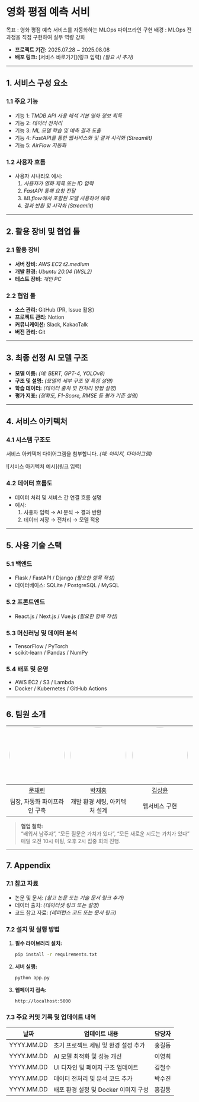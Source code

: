 # **영화 평점 예측 서비**  
목표 : 영화 평점 예측 서비스를 자동화하는 MLOps 파이프라인 구현
배경 : MLOps 전 과정을 직접 구현하여 실무 역량 강화

- **프로젝트 기간:** 2025.07.28 ~ 2025.08.08  
- **배포 링크:** [서비스 바로가기](링크 입력) *(필요 시 추가)*  

---

## **1. 서비스 구성 요소**  
### **1.1 주요 기능**  
- 기능 1: *TMDB API 사용 해석 기본 영화 정보 획득*  
- 기능 2: *데이터 전처리*  
- 기능 3: *ML 모델 학습 및 예측 결과 도출*
- 기능 4: *FastAPI를 통한 웹서비스화 및 결과 시각화 (Streamlit)*
- 기능 5: *AirFlow 자동화*

### **1.2 사용자 흐름**  
- 사용자 시나리오 예시:  
  1. *사용자가 영화 제목 또는 ID 입력*  
  2. *FastAPI 통해 요청 전달*
  3. *MLflow에서 포함된 모델 사용하여 예측*
  4. *결과 반환 및 시각화 (Streamlit)*

---

## **2. 활용 장비 및 협업 툴**  

### **2.1 활용 장비**  
- **서버 장비:** *AWS EC2 t2.medium*  
- **개발 환경:** *Ubuntu 20.04 (WSL2)*  
- **테스트 장비:** *개인 PC*  

### **2.2 협업 툴**  
- **소스 관리:** GitHub (PR, Issue 활용)  
- **프로젝트 관리:** Notion  
- **커뮤니케이션:** Slack, KakaoTalk  
- **버전 관리:** Git  

---

## **3. 최종 선정 AI 모델 구조**  
- **모델 이름:** *(예: BERT, GPT-4, YOLOv8)*  
- **구조 및 설명:** *(모델의 세부 구조 및 특징 설명)*  
- **학습 데이터:** *(데이터 출처 및 전처리 방법 설명)*  
- **평가 지표:** *(정확도, F1-Score, RMSE 등 평가 기준 설명)*  

---

## **4. 서비스 아키텍처**  
### **4.1 시스템 구조도**  
서비스 아키텍처 다이어그램을 첨부합니다. *(예: 이미지, 다이어그램)*  

![서비스 아키텍처 예시](링크 입력)  

### **4.2 데이터 흐름도**  
- 데이터 처리 및 서비스 간 연결 흐름 설명  
- 예시:  
  1. 사용자 입력 → AI 분석 → 결과 반환  
  2. 데이터 저장 → 전처리 → 모델 적용  

---

## **5. 사용 기술 스택**  
### **5.1 백엔드**  
- Flask / FastAPI / Django *(필요한 항목 작성)*  
- 데이터베이스: SQLite / PostgreSQL / MySQL  

### **5.2 프론트엔드**  
- React.js / Next.js / Vue.js *(필요한 항목 작성)*  

### **5.3 머신러닝 및 데이터 분석**  
- TensorFlow / PyTorch  
- scikit-learn / Pandas / NumPy  

### **5.4 배포 및 운영**  
- AWS EC2 / S3 / Lambda  
- Docker / Kubernetes / GitHub Actions  

---

## **6. 팀원 소개**  


| <img src="https://avatars.githubusercontent.com/u/213385368?v=4" width="150" style="border-radius:50%;"> | <img src="https://avatars.githubusercontent.com/u/66048976?v=4" width="150" style="border-radius:50%;">  | <img src="https://avatars.githubusercontent.com/u/162023876?v=4" width="150" style="border-radius:50%;"> | <img src="https://avatars.githubusercontent.com/u/213417897?v=4" width="150" style="border-radius:50%;"> | <img src="https://avatars.githubusercontent.com/u/213385147?v=4" width="150" style="border-radius:50%;"> |
| :--------------------------------------------------------------: | :--------------------------------------------------------------: | :--------------------------------------------------------------: | :--------------------------------------------------------------: | :--------------------------------------------------------------: |
|            [문채린](https://github.com/CHAERINMOON)             |            [박재홍](https://github.com/woghd8503)             |            [김상윤](https://github.com/94KSY)             |            [김동준](https://github.com/rafiki3816)             |            [정서우](https://github.com/Seowoo-C)             |
|                            팀장, 자동화 파이프라인 구축                             |                            개발 환경 세팅, 아키텍처 설계                             |                            웹서비스 구현                             |                            데이터 크롤링 전처리                            |                            모델 학습, MLflow                             |
> **협업 철학:**  
> “배워서 남주자”, “모든 질문은 가치가 있다”, “모든 새로운 시도는 가치가 있다”  
> 매일 오전 10시 미팅, 오후 2시 집중 회의 진행.

---

## **7. Appendix**  
### **7.1 참고 자료**  
- 논문 및 문서: *(참고 논문 또는 기술 문서 링크 추가)*  
- 데이터 출처: *(데이터셋 링크 또는 설명)*  
- 코드 참고 자료: *(레퍼런스 코드 또는 문서 링크)*  

### **7.2 설치 및 실행 방법**  
1. **필수 라이브러리 설치:**  
    ```bash
    pip install -r requirements.txt
    ```

2. **서버 실행:**  
    ```bash
    python app.py
    ```

3. **웹페이지 접속:**  
    ```
    http://localhost:5000
    ```

### **7.3 주요 커밋 기록 및 업데이트 내역**  

| 날짜         | 업데이트 내용                              | 담당자      |
|-------------|------------------------------------------|------------|
| YYYY.MM.DD  | 초기 프로젝트 세팅 및 환경 설정 추가          | 홍길동      |
| YYYY.MM.DD  | AI 모델 최적화 및 성능 개선                   | 이영희      |
| YYYY.MM.DD  | UI 디자인 및 페이지 구조 업데이트              | 김철수      |
| YYYY.MM.DD  | 데이터 전처리 및 분석 코드 추가                | 박수진      |
| YYYY.MM.DD  | 배포 환경 설정 및 Docker 이미지 구성           | 홍길동      |

